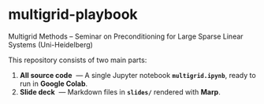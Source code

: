 # multigrid-playbook
Multigrid Methods – Seminar on Preconditioning for Large Sparse Linear Systems (Uni-Heidelberg)

This repository consists of two main parts:

1. **All source code** &nbsp;— A single Jupyter notebook **`multigrid.ipynb`**, ready to run in **Google Colab**.
2. **Slide deck** &nbsp;— Markdown files in **`slides/`** rendered with **Marp**.  
